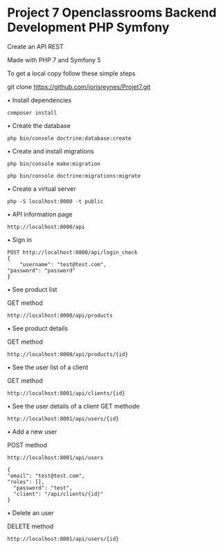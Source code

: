 # Project 7 Openclassrooms Backend Development PHP Symfony

Create an API REST

Made with PHP 7 and Symfony 5

To get a local copy follow these simple steps

git clone https://github.com/jorisreynes/Projet7.git

• Install dependencies

    composer install
    
• Create the database

    php bin/console doctrine:database:create
    
• Create and install migrations

    php bin/console make:migration 

    php bin/console doctrine:migrations:migrate
    
• Create a virtual server

    php -S localhost:8000 -t public


• API information page

    http://localhost:8000/api

• Sign in

    POST http://localhost:8000/api/login_check
    {
        "username": "test@test.com",
    "password": "password"
    }

•	See product list

GET	method

    http://localhost:8000/api/products

•	See product details

GET	method

    http://localhost:8000/api/products/{id}

•	See the user list of a client

GET method

    http://localhost:8001/api/clients/{id}

•	See the user details of a client
GET	methode

    http://localhost:8001/api/users/{id}

•	Add a new user

POST method

    http://localhost:8001/api/users
    
    {
    "email": "test@test.com",
    "roles": [],
      "password": "test",
      "client": "/api/clients/{id}"
    }

•	Delete an user

DELETE method

    http://localhost:8001/api/users/{id}
